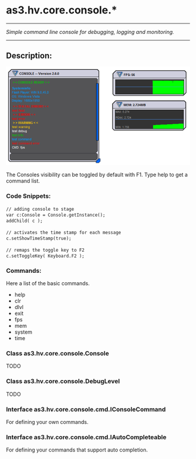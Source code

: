 # as3.hv.core.console.*

-----------------------------------
*Simple command line console for debugging, logging and monitoring.*

-----------------------------------

## Description:

![Console](https://github.com/HerbertV/as3-hv/blob/master/images/console.png?raw=true)

The Consoles visibility can be toggled by default with F1.
Type help to get a command list.

### Code Snippets:

	// adding console to stage
	var c:Console = Console.getInstance();
	addChild( c );

	// activates the time stamp for each message
	c.setShowTimeStamp(true);
	
	// remaps the toggle key to F2
	c.setToggleKey( Keyboard.F2 );

### Commands:
Here a list of the basic commands.

- help
- clr
- dlvl
- exit
- fps
- mem
- system
- time

### Class as3.hv.core.console.Console
TODO

### Class as3.hv.core.console.DebugLevel
TODO

### Interface as3.hv.core.console.cmd.IConsoleCommand
For defining your own commands.

### Interface as3.hv.core.console.cmd.IAutoCompleteable
For defining your commands that support auto completion.